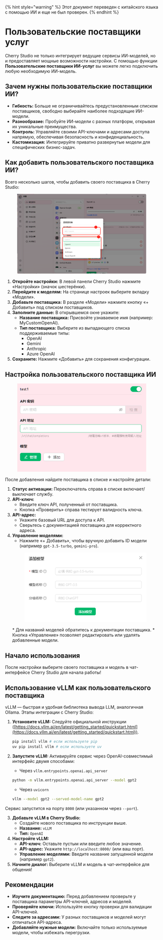 
{% hint style="warning" %}
Этот документ переведен с китайского языка с помощью ИИ и еще не был проверен.
{% endhint %}

# Пользовательские поставщики услуг

Cherry Studio не только интегрирует ведущие сервисы ИИ-моделей, но и предоставляет мощные возможности настройки. С помощью функции **Пользовательские поставщики ИИ-услуг** вы можете легко подключить любую необходимую ИИ-модель.

## Зачем нужны пользовательские поставщики ИИ?

* **Гибкость:** Больше не ограничивайтесь предустановленным списком поставщиков, свободно выбирайте наиболее подходящие ИИ-модели.
* **Разнообразие:** Пробуйте ИИ-модели с разных платформ, открывая их уникальные преимущества.
* **Контроль:** Управляйте своими API-ключами и адресами доступа напрямую, обеспечивая безопасность и конфиденциальность.
* **Кастомизация:** Интегрируйте приватно развернутые модели для специфических бизнес-задач.

## Как добавить пользовательского поставщика ИИ?

Всего несколько шагов, чтобы добавить своего поставщика в Cherry Studio:

<figure><img src="../../.gitbook/assets/image (2) (5).png" alt=""><figcaption></figcaption></figure>

1. **Откройте настройки:** В левой панели Cherry Studio нажмите «Настройки» (значок шестерёнки).
2. **Перейдите к моделям:** На странице настроек выберите вкладку «Модели».
3. **Добавьте поставщика:** В разделе «Модели» нажмите кнопку «+ Добавить» под списком поставщиков.
4. **Заполните данные:** В открывшемся окне укажите:
   * **Название поставщика:** Присвойте узнаваемое имя (например: MyCustomOpenAI).
   * **Тип поставщика:** Выберите из выпадающего списка поддерживаемые типы:
     * OpenAI
     * Gemini
     * Anthropic
     * Azure OpenAI
5. **Сохраните:** Нажмите «Добавить» для сохранения конфигурации.

## Настройка пользовательского поставщика ИИ

<figure><img src="../../.gitbook/assets/image (3) (5) (1).png" alt=""><figcaption></figcaption></figure>

После добавления найдите поставщика в списке и настройте детали:

1. **Статус активации:** Переключатель справа в списке включает/выключает службу.
2. **API-ключ:**
   * Введите ключ API, полученный от поставщика.
   * Кнопка «Проверить» справа тестирует валидность ключа.
3. **API-адрес:**
   * Укажите базовый URL для доступа к API.
   * Сверьтесь с документацией поставщика для корректного адреса.
4. **Управление моделями:**
   * Нажмите «+ Добавить», чтобы вручную добавить ID модели (например `gpt-3.5-turbo`, `gemini-pro`).
   <figure><img src="../../.gitbook/assets/image (4) (5).png" alt=""><figcaption></figcaption></figure>
   * Для названий моделей обратитесь к документации поставщика.
   * Кнопка «Управление» позволяет редактировать или удалять добавленные модели.

## Начало использования

После настройки выберите своего поставщика и модель в чат-интерфейсе Cherry Studio для начала работы!

## Использование vLLM как пользовательского поставщика

vLLM — быстрая и удобная библиотека вывода LLM, аналогичная Ollama. Этапы интеграции с Cherry Studio:

1. **Установите vLLM:** Следуйте официальной инструкции ([https://docs.vllm.ai/en/latest/getting_started/quickstart.html](https://docs.vllm.ai/en/latest/getting_started/quickstart.html)).

    ```sh
    pip install vllm # если используете pip
    uv pip install vllm # если используете uv
    ```
2. **Запустите vLLM:** Активируйте сервис через OpenAI-совместимый интерфейс двумя способами:

    * Через `vllm.entrypoints.openai.api_server`

    ```sh
    python -m vllm.entrypoints.openai.api_server --model gpt2
    ```

    * Через `uvicorn`

    ```sh
    vllm --model gpt2 --served-model-name gpt2
    ```

Сервис запустится на порту `8000` (или указанном через `--port`).

3. **Добавьте vLLM в Cherry Studio:**
   * Создайте нового поставщика по инструкции выше.
   * **Название:** `vLLM`
   * **Тип:** `OpenAI`
4. **Настройте vLLM:**
   * **API-ключ:** Оставьте пустым или введите любое значение.
   * **API-адрес:** Укажите `http://localhost:8000/` (или ваш порт).
   * **Управление моделями:** Введите название запущенной модели (например `gpt2`).
5. **Начните диалог:** Выберите vLLM и модель в чат-интерфейсе для общения!

## Рекомендации

* **Изучите документацию:** Перед добавлением проверьте у поставщика параметры API-ключей, адресов и моделей.
* **Проверяйте ключи:** Используйте кнопку проверки для валидации API-ключей.
* **Следите за адресами:** У разных поставщиков и моделей могут отличаться API-адреса.
* **Добавляйте нужные модели:** Включайте только используемые модели, чтобы избежать перегрузки.